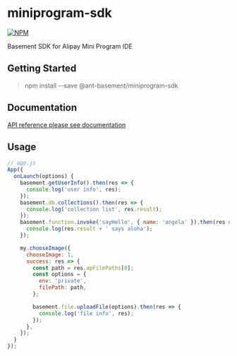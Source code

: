 # miniprogram-sdk

[![NPM](https://nodei.co/npm/@ant-basement/miniprogram-sdk.png)](https://nodei.co/npm/@ant-basement/miniprogram-sdk/)

Basement SDK for Alipay Mini Program IDE

## Getting Started

> npm install --save @ant-basement/miniprogram-sdk

## Documentation

[API reference please see documentation](https://tech.antfin.com/products/BASEMENT) 

## Usage

```js
// app.js
App({
  onLaunch(options) {
    basement.getUserInfo().then(res => {
      console.log('user info', res);
    });
    basement.db.collections().then(res => {
      console.log('collection list', res.result);
    });
    basement.function.invoke('sayHello', { name: 'angela' }).then(res => {
      console.log(res.result + ' says aloha');
    });

    my.chooseImage({
      chooseImage: 1,
      success: res => {
        const path = res.apFilePaths[0];
        const options = {
          env: 'private',
          filePath: path,
        };

        basement.file.uploadFile(options).then(res => {
          console.log('file info', res);
        });
      },
    });
  }
});
```
